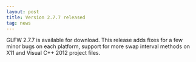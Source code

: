 ```yaml
---
layout: post
title: Version 2.7.7 released
tag: news
---
```


GLFW 2.7.7 is available for download. 
This release adds fixes for a few minor bugs on each platform, support
for more swap interval methods on X11 and Visual C++ 2012 project
files.
